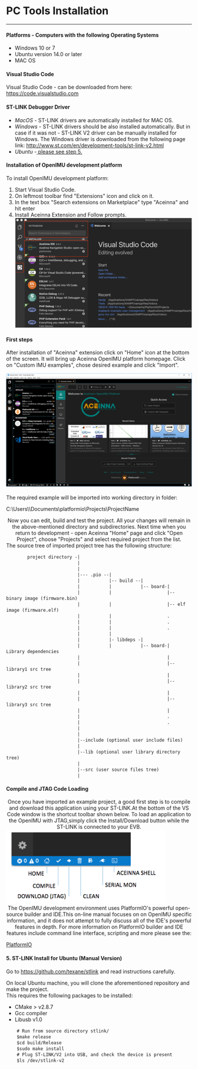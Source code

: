 # **PC Tools Installation**  


------------------------------------------------------------  

#### **Platforms - Computers with the following Operating Systems**  

 - Windows 10 or 7
 - Ubuntu version 14.0 or later
 - MAC OS


#### **Visual Studio Code**

Visual Studio Code - can be downloaded from here:  https://code.visualstudio.com

#### **ST-LINK Debugger Driver**  

-   *MacOS* - ST-LINK drivers are automatically installed for MAC OS.
-   *Windows* - ST-LINK drivers should be also installed automatically. But in case if it was not - ST-LINK V2 driver can be manually installed for Windows.  The Windows driver is downloaded from the following page link:
    http://www.st.com/en/development-tools/st-link-v2.html
-   *Ubuntu* -<a href="#step_5"> please see step 5.</a>

#### **Installation of OpenIMU development platform**

To install OpenIMU development platform:

1. Start Visual Studio Code.
2. On leftmost toolbar find "Extensions" icon and click on it.
3. In the text box "Search extensions on Marketplace" type "Aceinna" and hit enter
4. Install Aceinna Extension and Follow prompts.
    ![未找到图片](media/AddExtension.png)   


#### **First steps**   
<right>  
    After installation of "Aceinna" extension click on "Home" icon at the bottom of the screen. It will bring up Aceinna OpenIMU platform homepage. Click on "Custom IMU examples", chose
    desired example and click "Import".  
</right>  

![未找到图片](media/HomePage.png)   

  The required example will be imported into working directory in folder:   
            
  C:\\Users\\<username>\\Documents\\platformio\\Projects\\ProjectName   
<center>  
    Now you can edit, build and test the project. All your changes will remain in the above-mentioned
    directory and subdirectories.  
    Next time when you return to development - open Aceinna "Home" page and click "Open Project", choose
    "Projects" and select  
    required project from the list.  
</center>    
    The source tree of imported project tree has the following structure:  



```
        project directory -|
                           |
                           |                                   
                           |--- .pio --|
                           |           |-- build --|   
                           |           |           |-- board-|   
                           |           |                     |-- binary image (firmware.bin)  
                           |           |                     |-- elf image (firmware.elf)  
                           |           |                     .  
                           |           |                     .  
                           |           |                     .  
                           |           |
                           |           |- libdeps -|   
                           |           |           |-- board-|  Library dependencies
                           |                                 |      
                           |                                 |--library1 src tree
                           |                                 |   
                           |                                 |--library2 src tree
                           |                                 |   
                           |                                 |--library3 src tree
                           |                                 |   
                           |                                 .  
                           |                                 .  
                           |                                            
                           |                                            
                           |--include (optional user include files)              
                           |                                            
                           |--lib (optional user library directory tree)
                           |
                           |--src (user source files tree)
                           |
```

    
    
####    **Compile and JTAG Code Loading**   
<center>  
    Once you have imported an example project, a good first step is to compile and download this  
    application using your ST-LINK.At the bottom of the VS Code window is the shortcut toolbar  
    shown below.  To load an application to the OpenIMU with JTAG,simply click  
    the Install/Download button while the ST-LINK is connected to your EVB.  
</center>  
<img src="media/VSCodeToolBar.png" height = "200" >  
<center>  
    The OpenIMU development environment uses PlatformIO's powerful open-source builder and  
    IDE.This on-line  manual focuses on on OpenIMU specific information, and it does not attempt  
    to fully discuss all of the IDE's powerful  features in depth. For more information on PlatformIO  
    builder and IDE features include command line interface, scripting and more please see the:   
</center>   

[PlatformIO](https://docs.platformio.org)  

#### **<div id="step_5"> 5.  ST-LINK Install for Ubuntu (Manual Version) </div>**   
  
  Go to https://github.com/texane/stlink and read instructions carefully.    
  
  On local Ubuntu machine, you will clone the aforementioned repository and make the project.  
  This requires the following packages to be installed:   
   
- CMake > v2.8.7  
- Gcc compiler  
- Libusb v1.0  

 

```  
    # Run from source directory stlink/  
    $make release  
    $cd build/Release  
    $sudo make install  
    # Plug ST-LINK/V2 into USB, and check the device is present  
    $ls /dev/stlink-v2  
```
